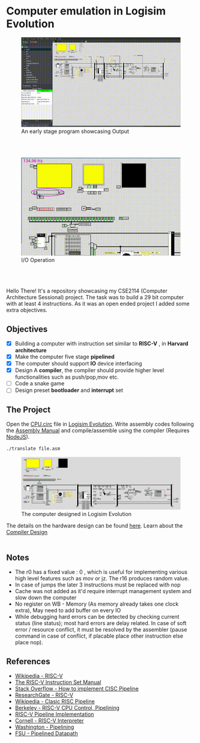 # Computer emulation in Logisim Evolution

<figure>
<img src="./assets/output.gif">
<caption> An early stage program showcasing Output</caption>
</figure>
<br>
<br>
<figure>
<img src="./assets/io.gif">
<caption> I/O Operation</caption>
</figure>
<br>
<br>
<br>
Hello There!
It's a repository showcasing my CSE2114 (Computer Architecture Sessional) project. The task was to build a 29 bit computer with at least 4 instructions. As it was an open ended project I added some extra objectives.

## Objectives

- [x] Building a computer with instruction set similar to **RISC-V** , in **Harvard architecture**
- [x] Make the computer five stage **pipelined**
- [x] The computer should support **IO** device interfacing
- [x] Design A **compiler**, the compiler should provide higher level functionalities such as push/pop,mov etc.
- [ ] Code a snake game
- [ ] Design preset **bootloader** and **interrupt** set

## The Project

Open the [CPU.circ](CPU.circ) file in [Logisim Evolution](https://github.com/logisim-evolution/logisim-evolution). Write assembly codes following the [Assembly Manual](assembly.md) and compile/assemble using the compiler (Requires [NodeJS](https://nodejs.org/en)).

```bash
./translate file.asm
```

<figure>
<img src="./assets/whole.png">
<caption> The computer designed in Logisim Evolution</caption>
</figure>

The details on the hardware design can be found [here](./design.md). Learn about the [Compiler Design](./compiler.md)
<br>
<br>

## Notes

- The r0 has a fixed value : 0 , which is useful for implementing various high level features such as mov or jz. The r16 produces random value.
- In case of jumps the later 3 instructions must be replaced with nop
- Cache was not added as it'd require interrupt management system and slow down the computer
- No register on WB - Memory (As memory already takes one clock extra), May need to add buffer on every IO
- While debugging hard errors can be detected by checking current status (line status); most hard errors are delay related. In case of soft error / resource conflict, it must be resolved by the assembler (pause command in case of conflict, if placable place other instruction else place nop).

## References

- [Wikipedia - RISC-V](https://en.wikipedia.org/wiki/RISC-V)
- [The RISC-V Instruction Set Manual](https://riscv.org/wp-content/uploads/2017/05/riscv-spec-v2.2.pdf)
- [Stack Overflow - How to implement CISC Pipeline](https://stackoverflow.com/questions/55454314/how-to-implement-cisc-pipelined-cpu-right)
- [ResearchGate - RISC-V](https://www.researchgate.net/figure/Block-diagram-of-RISCV-SoC-and-its-five-stage-RISC-V-processor-Resources-from-different_fig3_363175823)
- [Wikipedia - Clasic RISC Pipeline](https://en.wikipedia.org/wiki/Classic_RISC_pipeline)
- [Berkeley - RISC-V CPU Control, Pipelining](https://inst.eecs.berkeley.edu/~cs61c/resources/su18_lec/Lecture12.pdf)
- [RISC-V Pipeline
  Implementation](https://passlab.github.io/CSCE513/notes/lecture08_RISCV_Impl_pipeline.pdf)
- [Cornell - RISC-V Interpreter](https://www.cs.cornell.edu/courses/cs3410/2019sp/riscv/interpreter/)
- [Washington - Pipelining](https://courses.cs.washington.edu/courses/cse378/10sp/lectures/lec11.pdf)
- [FSU - Pipelined Datapath](https://www.cs.fsu.edu/~zwang/files/cda3101/Fall2017/Lecture8_cda3101.pdf)

